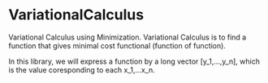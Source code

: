 # VariationalCalculus
Variational Calculus using Minimization.
Variational Calculus is to find a function that gives minimal cost functional (function of function).

In this library, we will express a function by a long vector [y_1,...,y_n], which is the value coresponding to each x_1,...x_n. 
